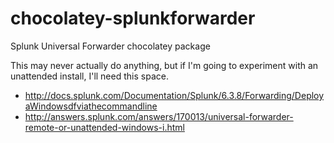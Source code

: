 # chocolatey-splunkforwarder
Splunk Universal Forwarder chocolatey package

This may never actually do anything, but if I'm going to experiment with an unattended install, I'll need this space.

- http://docs.splunk.com/Documentation/Splunk/6.3.8/Forwarding/DeployaWindowsdfviathecommandline
- http://answers.splunk.com/answers/170013/universal-forwarder-remote-or-unattended-windows-i.html
